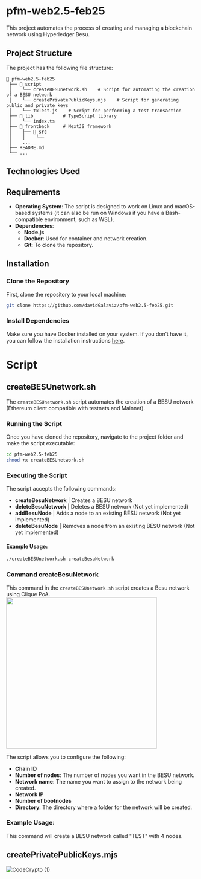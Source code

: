 # pfm-web2.5-feb25  
This project automates the process of creating and managing a blockchain network using Hyperledger Besu.

## Project Structure  
The project has the following file structure:

```
📂 pfm-web2.5-feb25
 ├── 📂 script        
 │    └── createBESUnetwork.sh    # Script for automating the creation of a BESU network  
 │    └── createPrivatePublicKeys.mjs    # Script for generating public and private keys  
 │    └── txTest.js    # Script for performing a test transaction  
 ├── 📂 lib           # TypeScript library  
 │    └── index.ts  
 ├── 📂 frontback     # NextJS framework  
 │    ├── 📂 src  
 │    │    └──  
 │    ...  
 ├── README.md  
 └── ...  
```

## Technologies Used  

## Requirements  

- **Operating System**: The script is designed to work on Linux and macOS-based systems (it can also be run on Windows if you have a Bash-compatible environment, such as WSL).  
- **Dependencies**:  
  - **Node.js**  
  - **Docker**: Used for container and network creation.  
  - **Git**: To clone the repository.  

## Installation  

### Clone the Repository  

First, clone the repository to your local machine:

```bash
git clone https://github.com/davidGalaviz/pfm-web2.5-feb25.git
```

### Install Dependencies  

Make sure you have Docker installed on your system. If you don’t have it, you can follow the installation instructions [here](https://docs.docker.com/get-docker/).  

# Script  
## createBESUnetwork.sh  
The `createBESUnetwork.sh` script automates the creation of a BESU network (Ethereum client compatible with testnets and Mainnet).  

### Running the Script  

Once you have cloned the repository, navigate to the project folder and make the script executable:

```bash
cd pfm-web2.5-feb25
chmod +x createBESUnetwork.sh
```

### Executing the Script  

The script accepts the following commands:  
- **createBesuNetwork** | Creates a BESU network  
- **deleteBesuNetwork** | Deletes a BESU network (Not yet implemented)  
- **addBesuNode** | Adds a node to an existing BESU network (Not yet implemented)  
- **deleteBesuNode** | Removes a node from an existing BESU network (Not yet implemented)  

#### Example Usage:  
```bash
./createBESUnetwork.sh createBesuNetwork
```

### Command createBesuNetwork  
This command in the `createBESUnetwork.sh` script creates a Besu network using Clique PoA.  
<img src="https://github.com/user-attachments/assets/3c7e358c-34ea-4c7e-b89c-d007edc5b056" width="400">

The script allows you to configure the following:  

- **Chain ID**  
- **Number of nodes**: The number of nodes you want in the BESU network.  
- **Network name**: The name you want to assign to the network being created.  
- **Network IP**  
- **Number of bootnodes**  
- **Directory**: The directory where a folder for the network will be created.  

### Example Usage:  
This command will create a BESU network called "TEST" with 4 nodes.  


## createPrivatePublicKeys.mjs  
![CodeCrypto (1)](https://github.com/user-attachments/assets/6957b154-1bd2-4162-98c2-1815688fee51)
